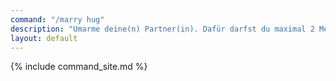 ```yaml
---
command: "/marry hug"
description: "Umarme deine(n) Partner(in). Dafür darfst du maximal 2 Meter von der Person entfernt sein."
layout: default
---
```

{% include command_site.md %}
